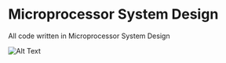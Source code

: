 # Microprocessor System Design
All code written in Microprocessor System Design

![Alt Text](https://a.pololu-files.com/picture/0J3125.1200.jpg?28bb58b9f86b823615475f062ba3ed2b "Mbed")
